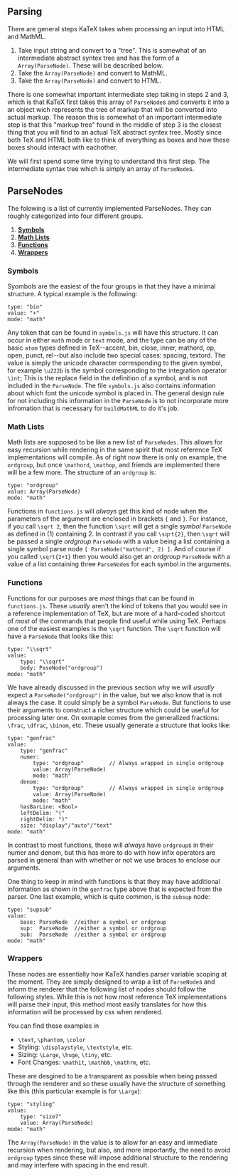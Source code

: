 ## Parsing

There are general steps KaTeX takes when processing an input into
HTML and MathML.

1. Take input string and convert to a "tree".  This is somewhat of an
   intermediate abstract syntex tree and has the form of a `Array(ParseNode)`.
   These will be described below.
2. Take the `Array(ParseNode)` and convert to MathML.
3. Take the `Array(ParseNode)` and convert to HTML.

There is one somewhat important intermediate step taking in steps 2 and 3, which
is that KaTeX first takes this array of `ParseNode`s and converts it into
a an object wich represents the tree of markup that will be converted into actual
markup.  The reason this is somewhat of an important intermediate step is that this
"markup tree" found in the middle of step 3 is the closest thing that you will find
to an actual TeX abstract syntex tree.  Mostly since both TeX and HTML both like to
think of everything as boxes and how these boxes should interact with eachother.

We will first spend some time trying to understand this first step.  The intermediate
syntax tree which is simply an array of `ParseNode`s.

## ParseNodes

The folowing is a list of currently implemented ParseNodes.  They can roughly
categorized into four different groups.

1. [**Symbols**](#Symbols)
2. [**Math Lists**](#Math-Lists)
3. [**Functions**](#Functions)
4. [**Wrappers**](#Wrappers)

### Symbols

Syombols are the easiest of the four groups in that they have a minimal structure.
A typical example is the following:

```
type: "bin"
value: "+"
mode: "math"
```
Any token that can be found in `symbols.js` will have this structure.  It can occur
in either `math` mode or `text` mode, and the type can be any of the basic `atom`
types defined in TeX--accent, bin, close, inner, mathord, op, open, punct, rel--but
also include two special cases: spacing, textord.  The value is simply the unicode
character corresponding to the given symbol, for example `\u222b` is the symbol
corresponding to the integration operator `\int`; This is the replace field in the
definition of a symbol, and is not included in the `ParseNode`. The file `symbols.js` 
also contains information about which font the unicode symbol is placed in.  The
general design rule for not including this information in the `ParseNode` is to not
incorporate more infromation that is necessary for `buildMathML` to do it's job.

### Math Lists

Math lists are supposed to be like a new list of `ParseNodes`.  This allows for
easy recursion while rendering in the same spirit that most reference TeX
implementations will compile.  As of right now there is only on example, the
`ordgroup`, but once `\mathord`, `\mathop`, and friends are implemented there
will be a few more.  The structure of an `ordgroup` is:

```
type: "ordgroup"
value: Array(ParseNode)
mode: "math"
```

Functions in `functions.js` will _always_ get this kind of node when the parameters
of the argument are enclosed in brackets `{` and `}`.  For instance, if you call
`\sqrt 2`, then the function `\sqrt` will get a single _symbol_ `ParseNode` as defined
in (1) containing 2.  In contrast if you call `\sqrt{2}`, then `\sqrt` will be passed
a single _ordgroup_ `ParseNode` with a value being a list containing a single
symbol parse node `[ ParseNode("mathord", 2) ]`.  And of course if you called 
`\sqrt{2+1}` then you would also get an _ordgroup_ `ParseNode` with a value of a list
containing three `ParseNode`s for each symbol in the arguments.

### Functions

Functions for our purposes are _most_ things that can be found in `functions.js`.
These _usually_ aren't the kind of tokens that you would see in a reference
implementation of TeX, but are more of a hard-coded shortcut of _most_ of the
commands that people find useful while using TeX.  Perhaps one of the easiest
examples is the `\sqrt` function.  The `\sqrt` function will have a `ParseNode`
that looks like this: 

```
type: "\\sqrt"
value:
    type: "\\sqrt"
    body: PaseNode("ordgroup")
mode: "math"
```

We have already discussed in the previous section why we will _usually_ expect a
`ParseNode("ordgroup")` in the value, but we also know that is not always the case.
It could simply be a symbol `ParseNode`.  But functions to use their arguments to
construct a richer structure which could be useful for processing later one.
On exmaple comes from the generalized fractions: `\frac`, `\dfrac`, `\binom`, etc.
These usually generate a structure that looks like: 

```
type: "genfrac"
value:
    type: "genfrac"
    numer: 
        type: "ordgroup"        // Always wrapped in single ordgroup
        value: Array(ParseNode)
        mode: "math"
    denom:
        type: "ordgroup"        // Always wrapped in single ordgroup
        value: Array(ParseNode)
        mode: "math"
    hasBarLine: <Bool>
    leftDelim: "("
    rightDelim: ")"
    size: "display"/"auto"/"text"
mode: "math"
```
In contrast to most functions, these will _always_ have `ordgroup`s in their numer
and denom, but this has more to do with how infix operators are parsed in general
than with whether or not we use braces to enclose our arguments.

One thing to keep in mind with functions is that they may have additional information
as shown in the `genfrac` type above that is expected from the parser.  One last
example, which is quite common, is the `subsup` node:

```
type: "supsub"
value:
    base: ParseNode  //either a symbol or ordgroup
    sup:  ParseNode  //either a symbol or ordgroup
    sub:  ParseNode  //either a symbol or ordgroup
mode: "math"
```

### Wrappers

These nodes are essentially how KaTeX handles parser variable scoping at the moment.
They are simply designed to wrap a list of `ParseNode`s and inform the renderer
that the following list of nodes should follow the following styles.  While this is
not how most reference TeX implementations will parse their input, this method
most easily translates for how this information will be processed by css when rendered.

You can find these examples in 

 - `\text`, `\phantom`, `\color`
 - Styling: `\displaystyle`, `\textstyle`, etc.
 - Sizing: `\Large`, `\huge`, `\tiny`, etc.
 - Font Changes: `\mathit`, `\mathbb`, `\mathrm`, etc.
 
 
 These are desgined to be a transparent as possible when being passed through the renderer
 and so these usually have the structure of something like this (this particular example is
 for `\Large`):
 
```
type: "styling"
value:
    type: "size7"
    value: Array(ParseNode)
mode: "math"
```

The `Array(ParseNode)` in the value is to allow for an easy and immediate recursion when
rendering, but also, and more importantly, the need to avoid `ordgroup` types since these
will impose additional structure to the rendering and may interfere with spacing in the
end result.